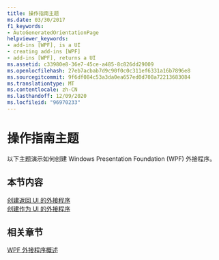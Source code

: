 ```yaml
---
title: 操作指南主题
ms.date: 03/30/2017
f1_keywords:
- AutoGeneratedOrientationPage
helpviewer_keywords:
- add-ins [WPF], is a UI
- creating add-ins [WPF]
- add-ins [WPF], returns a UI
ms.assetid: c33980e8-36e7-45ce-a485-8c826dd29009
ms.openlocfilehash: 27eb7acbab7d9c90f0c0c311ef6331a16b7896e8
ms.sourcegitcommit: 9f6df084c53a3da0ea657ed0d708a72213683084
ms.translationtype: MT
ms.contentlocale: zh-CN
ms.lasthandoff: 12/09/2020
ms.locfileid: "96970233"
---
```

# <a name="how-to-topics"></a>操作指南主题
以下主题演示如何创建 Windows Presentation Foundation (WPF) 外接程序。  
  
## <a name="in-this-section"></a>本节内容  
 [创建返回 UI 的外接程序](how-to-create-an-add-in-that-returns-a-ui.md)  
 [创建作为 UI 的外接程序](how-to-create-an-add-in-that-is-a-ui.md)  
  
## <a name="related-sections"></a>相关章节  
 [WPF 外接程序概述](wpf-add-ins-overview.md)
